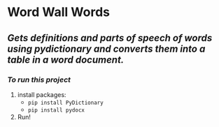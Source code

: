 # Word Wall Words 
## *Gets definitions and parts of speech of words using pydictionary and converts them into a table in a word document.*
### *To run this project*
1. install packages:
    * `pip install PyDictionary`
    * `pip install pydocx`
2. Run!